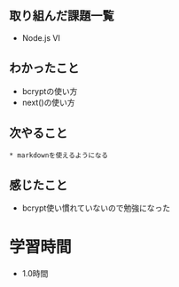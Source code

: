 ## 取り組んだ課題一覧
  * Node.js  Ⅵ
## わかったこと
  * bcryptの使い方
  * next()の使い方
## 次やること
    * markdownを使えるようになる
## 感じたこと
  * bcrypt使い慣れていないので勉強になった
# 学習時間
  * 1.0時間
